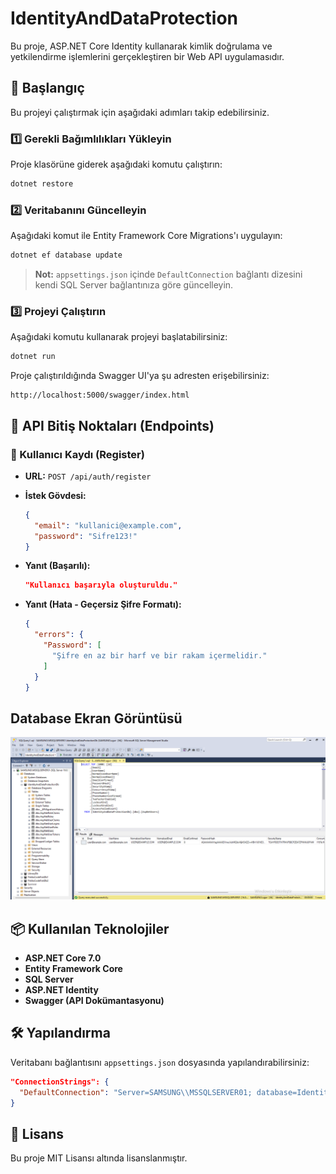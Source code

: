 # IdentityAndDataProtection

Bu proje, ASP.NET Core Identity kullanarak kimlik doğrulama ve yetkilendirme işlemlerini gerçekleştiren bir Web API uygulamasıdır.

## 🚀 Başlangıç

Bu projeyi çalıştırmak için aşağıdaki adımları takip edebilirsiniz.

### 1️⃣ Gerekli Bağımlılıkları Yükleyin

Proje klasörüne giderek aşağıdaki komutu çalıştırın:

```sh
dotnet restore
```

### 2️⃣ Veritabanını Güncelleyin

Aşağıdaki komut ile Entity Framework Core Migrations'ı uygulayın:

```sh
dotnet ef database update
```

> **Not:** `appsettings.json` içinde `DefaultConnection` bağlantı dizesini kendi SQL Server bağlantınıza göre güncelleyin.

### 3️⃣ Projeyi Çalıştırın

Aşağıdaki komutu kullanarak projeyi başlatabilirsiniz:

```sh
dotnet run
```

Proje çalıştırıldığında Swagger UI'ya şu adresten erişebilirsiniz:

```
http://localhost:5000/swagger/index.html
```

## 📌 API Bitiş Noktaları (Endpoints)

### 🔹 Kullanıcı Kaydı (Register)

- **URL:** `POST /api/auth/register`

- **İstek Gövdesi:**

  ```json
  {
    "email": "kullanici@example.com",
    "password": "Sifre123!"
  }
  ```

- **Yanıt (Başarılı):**

  ```json
  "Kullanıcı başarıyla oluşturuldu."
  ```

- **Yanıt (Hata - Geçersiz Şifre Formatı):**

  ```json
  {
    "errors": {
      "Password": [
        "Şifre en az bir harf ve bir rakam içermelidir."
      ]
    }
  }
  ```
## Database Ekran Görüntüsü  
![IdentityandDataProtection](https://github.com/ugurarican/IdentityAndDataProtection/blob/master/IdentityandDataProtection.png)  
## 📦 Kullanılan Teknolojiler

- **ASP.NET Core 7.0**
- **Entity Framework Core**
- **SQL Server**
- **ASP.NET Identity**
- **Swagger (API Dokümantasyonu)**

## 🛠 Yapılandırma

Veritabanı bağlantısını `appsettings.json` dosyasında yapılandırabilirsiniz:

```json
"ConnectionStrings": {
  "DefaultConnection": "Server=SAMSUNG\\MSSQLSERVER01; database=IdentityAndDataProtectionDb; Trusted_Connection=True;TrustServerCertificate=true"
}
```

## 📜 Lisans

Bu proje MIT Lisansı altında lisanslanmıştır.
